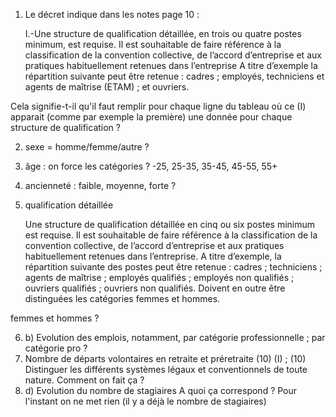 1. Le décret indique dans les notes page 10 :

    I.-Une structure de qualification détaillée, en trois ou quatre postes minimum, est requise. Il est souhaitable de faire référence à la classification de la convention
    collective, de l’accord d’entreprise et aux pratiques habituellement retenues dans l’entreprise
    A titre d’exemple la répartition suivante peut être retenue : cadres ; employés, techniciens et agents de maîtrise (ETAM) ; et ouvriers.

Cela signifie-t-il qu'il faut remplir pour chaque ligne du tableau où ce (I) apparait (comme par exemple la première) une donnée pour chaque structure de qualification ?

2. sexe = homme/femme/autre ?
3. âge : on force les catégories ? -25, 25-35, 35-45, 45-55, 55+
4. ancienneté : faible, moyenne, forte ?
5. qualification détaillée 

    Une structure de qualification détaillée en cinq ou six postes minimum est requise. Il est souhaitable de faire référence à la classification de la convention
collective, de l’accord d’entreprise et aux pratiques habituellement retenues dans l’entreprise.
    A titre d’exemple, la répartition suivante des postes peut être retenue : cadres ; techniciens ; agents de maîtrise ; employés qualifiés ; employés non qualifiés ;
ouvriers qualifiés ; ouvriers non qualifiés. Doivent en outre être distinguées les catégories femmes et hommes.

femmes et hommes ?

6. b) Evolution des emplois, notamment, par catégorie professionnelle ;
par catégorie pro ?
7. Nombre de départs volontaires en retraite et préretraite (10) (I) ;
(10) Distinguer les différents systèmes légaux et conventionnels de toute nature.
Comment on fait ça ?
8. d) Evolution du nombre de stagiaires
A quoi ça correspond ? Pour l'instant on ne met rien (il y a déjà le nombre de stagiaires)